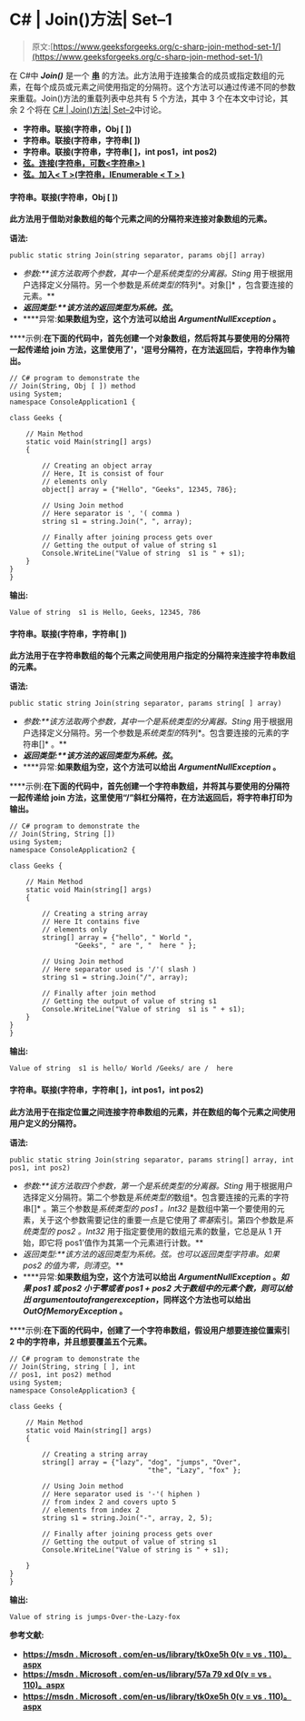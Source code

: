 # C# | Join()方法| Set–1

> 原文:[https://www.geeksforgeeks.org/c-sharp-join-method-set-1/](https://www.geeksforgeeks.org/c-sharp-join-method-set-1/)

在 C#中 ***Join()*** 是一个 **[串](https://www.geeksforgeeks.org/c-string/)** 的方法。此方法用于连接集合的成员或指定数组的元素，在每个成员或元素之间使用指定的分隔符。这个方法可以通过传递不同的参数来重载。Join()方法的重载列表中总共有 5 个方法，其中 3 个在本文中讨论，其余 2 个将在 [C# | Join()方法| Set–2](https://www.geeksforgeeks.org/c-join-method-set-2/)中讨论。

*   **字符串。联接(字符串，Obj [ ])**
*   **字符串。联接(字符串，字符串[ ])**
*   **字符串。联接(字符串，字符串[ ]，int pos1，int pos2)**
*   **[弦。连接(字符串，可数<字符串> )](https://www.geeksforgeeks.org/c-join-method-set-2/)**
*   **[弦。加入< T >(字符串，IEnumerable < T > )](https://www.geeksforgeeks.org/c-join-method-set-2/)**

#### **字符串。联接(字符串，Obj [ ])**

**此方法用于借助对象数组的每个元素之间的分隔符来连接对象数组的元素。**

****语法:****

```
public static string Join(string separator, params obj[] array) 
```

*   ****参数:**该方法取两个参数，其中一个是*系统类型的*分离器*。Sting* 用于根据用户选择定义分隔符。另一个参数是*系统类型的*阵列*。对象[]* ，包含要连接的元素。**
*   ****返回类型:**该方法的返回类型为*系统。弦*。**
*   ****异常:**如果数组为空，这个方法可以给出 *ArgumentNullException* 。**

****示例:**在下面的代码中，首先创建一个对象数组，然后将其与要使用的分隔符一起传递给 join 方法，这里使用了'，'逗号分隔符，在方法返回后，字符串作为输出。**

```
// C# program to demonstrate the
// Join(String, Obj [ ]) method
using System;
namespace ConsoleApplication1 {

class Geeks {

    // Main Method
    static void Main(string[] args)
    {

        // Creating an object array
        // Here, It is consist of four 
        // elements only
        object[] array = {"Hello", "Geeks", 12345, 786};

        // Using Join method
        // Here separator is ', '( comma )
        string s1 = string.Join(", ", array);

        // Finally after joining process gets over
        // Getting the output of value of string s1
        Console.WriteLine("Value of string  s1 is " + s1);
    }
}
}
```

****输出:****

```
Value of string  s1 is Hello, Geeks, 12345, 786
```

#### **字符串。联接(字符串，字符串[ ])**

**此方法用于在字符串数组的每个元素之间使用用户指定的分隔符来连接字符串数组的元素。**

****语法:****

```
public static string Join(string separator, params string[ ] array) 
```

*   ****参数:**该方法取两个参数，其中一个是*系统类型的*分离器*。Sting* 用于根据用户选择定义分隔符。另一个参数是*系统类型的*阵列*。包含要连接的元素的字符串[]* 。**
*   ****返回类型:**该方法的返回类型为*系统。弦*。**
*   ****异常:**如果数组为空，这个方法可以给出 *ArgumentNullException* 。**

****示例:**在下面的代码中，首先创建一个字符串数组，并将其与要使用的分隔符一起传递给 join 方法，这里使用“/”斜杠分隔符，在方法返回后，将字符串打印为输出。**

```
// C# program to demonstrate the
// Join(String, String [])
using System;
namespace ConsoleApplication2 {

class Geeks {

    // Main Method
    static void Main(string[] args)
    {

        // Creating a string array
        // Here It contains five 
        // elements only
        string[] array = {"hello", " World ", 
                "Geeks", " are ", "  here " };

        // Using Join method
        // Here separator used is '/'( slash )
        string s1 = string.Join("/", array);

        // Finally after join method
        // Getting the output of value of string s1
        Console.WriteLine("Value of string  s1 is " + s1);
    }
}
}
```

****输出:****

```
Value of string  s1 is hello/ World /Geeks/ are /  here 
```

#### **字符串。联接(字符串，字符串[ ]，int pos1，int pos2)**

**此方法用于在指定位置之间连接字符串数组的元素，并在数组的每个元素之间使用用户定义的分隔符。**

****语法:****

```
public static string Join(string separator, params string[] array, int pos1, int pos2) 
```

*   ****参数:**该方法取四个参数，第一个是*系统类型的*分离器*。Sting* 用于根据用户选择定义分隔符。第二个参数是*系统类型的*数组*。包含要连接的元素的字符串[]* 。第三个参数是*系统类型的 *pos1* 。Int32* 是数组中第一个要使用的元素，关于这个参数需要记住的重要一点是它使用了*零基*索引。第四个参数是*系统类型的 *pos2* 。Int32* 用于指定要使用的数组元素的数量，它总是从 1 开始，即它将 pos1’值作为其第一个元素进行计数。**
*   ****返回类型:**该方法的返回类型为*系统。弦*。也可以返回类型*字符串。如果 pos2 的值为零，则清空*。**
*   ****异常:**如果数组为空，这个方法可以给出 *ArgumentNullException* 。*如果 pos1 或 pos2 小于零或者 pos1 + pos2 大于数组中的元素个数，则可以给出 argumentoutofrangerexception*，同样这个方法也可以给出 *OutOfMemoryException* 。**

****示例:**在下面的代码中，创建了一个字符串数组，假设用户想要连接位置索引 2 中的字符串，并且想要覆盖五个元素。**

```
// C# program to demonstrate the
// Join(String, string [ ], int 
// pos1, int pos2) method
using System;
namespace ConsoleApplication3 {

class Geeks {

    // Main Method
    static void Main(string[] args)
    {

        // Creating a string array
        string[] array = {"lazy", "dog", "jumps", "Over",
                                  "the", "Lazy", "fox" };

        // Using Join method
        // Here separator used is '-'( hiphen )
        // from index 2 and covers upto 5 
        // elements from index 2
        string s1 = string.Join("-", array, 2, 5);

        // Finally after joining process gets over
        // Getting the output of value of string s1
        Console.WriteLine("Value of string is " + s1);

    }
}
}
```

****输出:****

```
Value of string is jumps-Over-the-Lazy-fox
```

****参考文献:****

*   **[https://msdn . Microsoft . com/en-us/library/tk0xe5h 0(v = vs . 110)。aspx](https://msdn.microsoft.com/en-us/library/dd988350(v=vs.110).aspx)**
*   **[https://msdn . Microsoft . com/en-us/library/57a 79 xd 0(v = vs . 110)。aspx](https://msdn.microsoft.com/en-us/library/57a79xd0(v=vs.110).aspx)**
*   **[https://msdn . Microsoft . com/en-us/library/tk0xe5h 0(v = vs . 110)。aspx](https://msdn.microsoft.com/en-us/library/tk0xe5h0(v=vs.110).aspx)**